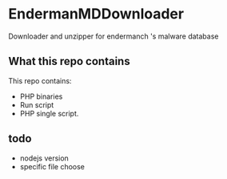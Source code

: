 # EndermanMDDownloader
Downloader and unzipper for endermanch 's malware database 
## What this repo contains
This repo contains:
- PHP binaries
- Run script
- PHP single script.
## todo
- nodejs version
- specific file choose
